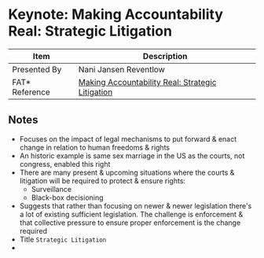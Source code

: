 # Keynote: Making Accountability Real: Strategic Litigation

| Item | Description |
| --- | --- | 
| Presented By | Nani Jansen Reventlow |
| FAT* Reference | [Making Accountability Real: Strategic Litigation](https://fatconference.org/2020/keynotes.html#reventlow) |



## Notes

- Focuses on the impact of legal mechanisms to put forward & enact change in relation to human freedoms & rights
- An historic example is same sex marriage in the US as the courts, not congress, enabled this right
- There are many present & upcoming situations where the courts & litigation will be required to protect & ensure rights:
    - Surveillance
    - Black-box decisioning
- Suggests that rather than focusing on newer & newer legislation there's a lot of existing sufficient legislation. The challenge is enforcement & that collective pressure to ensure proper enforcement is the change required
- Title `Strategic Litigation`
- 
